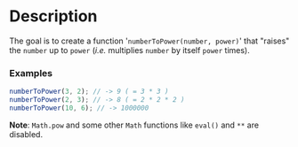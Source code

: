 # Description

The goal is to create a function '`numberToPower(number, power)`' that "raises" the `number` up to `power` (_i.e._ multiplies `number` by itself `power` times).

### Examples

```javascript
numberToPower(3, 2); // -> 9 ( = 3 * 3 )
numberToPower(2, 3); // -> 8 ( = 2 * 2 * 2 )
numberToPower(10, 6); // -> 1000000
```

**Note**: `Math.pow` and some other `Math` functions like `eval()` and `**` are disabled.
